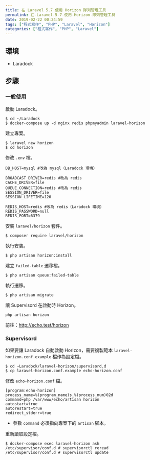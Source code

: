 ```yaml
---
title: 在 Laravel 5.7 使用 Horizon 隊列管理工具
permalink: 在-Laravel-5-7-使用-Horizon-隊列管理工具
date: 2019-02-22 00:24:59
tags: ["程式寫作", "PHP", "Laravel", "Horizon"]
categories: ["程式寫作", "PHP", "Laravel"]
---
```


## 環境
- Laradock

## 步驟
### 一般使用
啟動 Laradock。
```
$ cd ~/Laradock
$ docker-compose up -d nginx redis phpmyadmin laravel-horizon
```

建立專案。
```
$ laravel new horizon
$ cd horizon
```

修改 `.env` 檔。
```
DB_HOST=mysql #改為 mysql（Laradock 環境）

BROADCAST_DRIVER=redis #改為 redis
CACHE_DRIVER=file
QUEUE_CONNECTION=redis #改為 redis
SESSION_DRIVER=file
SESSION_LIFETIME=120

REDIS_HOST=redis #改為 redis（Laradock 環境）
REDIS_PASSWORD=null
REDIS_PORT=6379
```

安裝 `laravel/horizon` 套件。
```
$ composer require laravel/horizon
```

執行安裝。
```
$ php artisan horizon:install
```

建立 `failed-table` 遷移檔。
```
$ php artisan queue:failed-table
```

執行遷移。
```
$ php artisan migrate
```

讓 Supervisord 在啟動時 Horizon。
```
php artisan horizon
```

前往：http://echo.test/horizon

### Supervisord
如果要讓 Laradock 自動啟動 Horizon，需要複製範本 `laravel-horizon.conf.example` 檔作為設定檔。
```
$ cd ~Laradock/laravel-horizon/supervisord.d
$ cp laravel-horizon.conf.example echo-horizon.conf
```

修改 `echo-horizon.conf` 檔。
```CONF
[program:echo-horizon]
process_name=%(program_name)s_%(process_num)02d
command=php /var/www/echo/artisan horizon
autostart=true
autorestart=true
redirect_stderr=true
```
- 參數 `command` 必須指向專案下的 `artisan` 腳本。

重新讀取設定檔。
```
$ docker-compose exec laravel-horizon ash
/etc/supervisor/conf.d # supervisorctl reread
/etc/supervisor/conf.d # supervisorctl update
```
